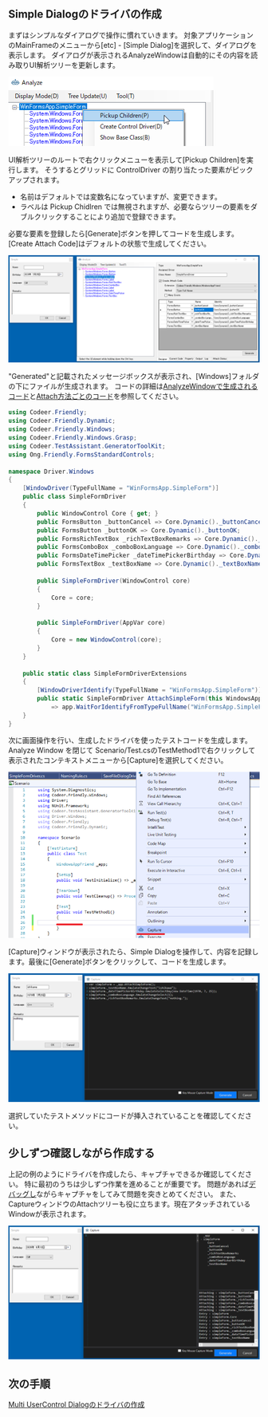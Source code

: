 ## Simple Dialogのドライバの作成

まずはシンプルなダイアログで操作に慣れていきます。
対象アプリケーションのMainFrameのメニューから[etc] - [Simple Dialog]を選択して、ダイアログを表示します。
ダイアログが表示されるAnalyzeWindowは自動的にその内容を読み取りUI解析ツリーを更新します。

![PickupChildren](../Img/WindowDriver.PickupChildren.png)

UI解析ツリーのルートで右クリックメニューを表示して[Pickup Children]を実行します。
そうするとグリッドに ControlDriver の割り当たった要素がピックアップされます。

- 名前はデフォルトでは変数名になっていますが、変更できます。
- ラベルは Pickup Chidlren では無視されますが、必要ならツリーの要素をダブルクリックすることにより追加で登録できます。

必要な要素を登録したら[Generate]ボタンを押してコードを生成します。
[Create Attach Code]はデフォルトの状態で生成してください。

![WindowDriver.SimpleDialog.png](../Img/WindowDriver.SimpleDialog.png)

"Generated"と記載されたメッセージボックスが表示され、[Windows]フォルダの下にファイルが生成されます。
コードの詳細は[AnalyzeWindowで生成されるコード](../feature/GeneratedCode.md)と[Attach方法ごとのコード](../feature/Attach.md)を参照してください。
```cs
using Codeer.Friendly;
using Codeer.Friendly.Dynamic;
using Codeer.Friendly.Windows;
using Codeer.Friendly.Windows.Grasp;
using Codeer.TestAssistant.GeneratorToolKit;
using Ong.Friendly.FormsStandardControls;

namespace Driver.Windows
{
    [WindowDriver(TypeFullName = "WinFormsApp.SimpleForm")]
    public class SimpleFormDriver
    {
        public WindowControl Core { get; }
        public FormsButton _buttonCancel => Core.Dynamic()._buttonCancel; 
        public FormsButton _buttonOK => Core.Dynamic()._buttonOK; 
        public FormsRichTextBox _richTextBoxRemarks => Core.Dynamic()._richTextBoxRemarks; 
        public FormsComboBox _comboBoxLanguage => Core.Dynamic()._comboBoxLanguage; 
        public FormsDateTimePicker _dateTimePickerBirthday => Core.Dynamic()._dateTimePickerBirthday; 
        public FormsTextBox _textBoxName => Core.Dynamic()._textBoxName; 

        public SimpleFormDriver(WindowControl core)
        {
            Core = core;
        }

        public SimpleFormDriver(AppVar core)
        {
            Core = new WindowControl(core);
        }
    }

    public static class SimpleFormDriverExtensions
    {
        [WindowDriverIdentify(TypeFullName = "WinFormsApp.SimpleForm")]
        public static SimpleFormDriver AttachSimpleForm(this WindowsAppFriend app)
            => app.WaitForIdentifyFromTypeFullName("WinFormsApp.SimpleForm").Dynamic();
    }
}
```

次に画面操作を行い、生成したドライバを使ったテストコードを生成します。
Analyze Window を閉じて Scenario/Test.csのTestMethod1で右クリックして表示されたコンテキストメニューから[Capture]を選択してください。

![WindowDriver.CaptureStart.png](../Img/WindowDriver.CaptureStart.png)

[Capture]ウィンドウが表示されたら、Simple Dialogを操作して、内容を記録します。最後に[Generate]ボタンをクリックして、コードを生成します。

![WindowDriver.Capture.SimpleDialog.png](../Img/WindowDriver.Capture.SimpleDialog.png)

選択していたテストメソッドにコードが挿入されていることを確認してください。

## 少しずつ確認しながら作成する

上記の例のようにドライバを作成したら、キャプチャできるか確認してください。
特に最初のうちは少しずつ作業を進めることが重要です。
問題があれば[デバッグし](../feature/CaptureAndExecute.md#デバッグ)ながらキャプチャをしてみて問題を突きとめてください。
また、CaptureウィンドウのAttachツリーも役に立ちます。現在アタッチされているWindowが表示されます。

![CaptureAttachTree.png](../Img/CaptureAttachTree.png)

## 次の手順
[Multi UserControl Dialogのドライバの作成](WindowDriver3.md)